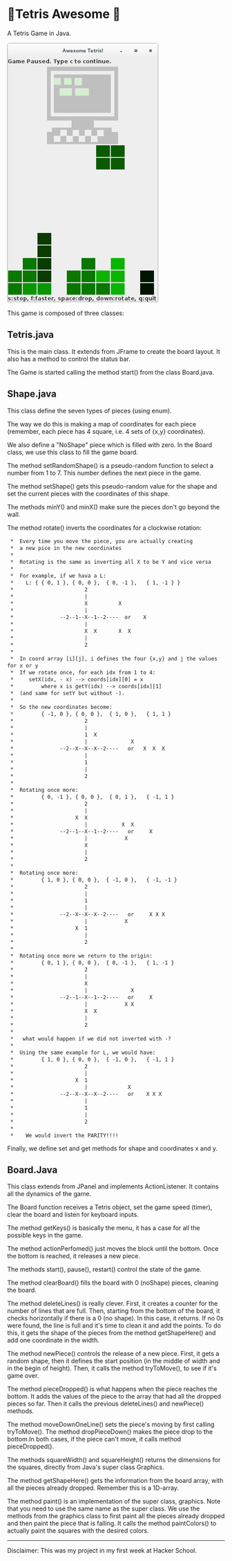 # 🍕Tetris Awesome 🍕

A Tetris Game in Java.

![screen](example.png)


This game is composed of three classes:


Tetris.java
-----------

This is the main class. It extends from JFrame to create the board layout. It also has a method to control the status bar.

The Game is started calling the method start() from the class Board.java.


Shape.java
----------

This class define the seven types of pieces (using enum).

The way we do this is making a map of coordinates for each
piece (remember, each piece has 4 square, i.e. 4 sets of
{x,y} coordinates).

We also define a "NoShape" piece which is filled with zero.
In the Board class, we use this class to fill the game board.

The method setRandomShape() is a pseudo-random function to select a number from 1 to 7. This number defines the next piece in the game.

The method setShape() gets this pseudo-random value for the shape and set the current pieces with the coordinates of this shape.

The methods minY() and minX() make sure the pieces don't go beyond the wall.

The method rotate() inverts the coordinates for a clockwise rotation:

     *  Every time you move the piece, you are actually creating
     *  a new pice in the new coordinates
     *
     *  Rotating is the same as inverting all X to be Y and vice versa
     *
     *  For example, if we hava a L:
     *    L: { { 0, 1 }, { 0, 0 },  { 0, -1 },   { 1, -1 } }
     *                       2
     *                       |
     *                       X          X
     *                       |
     *               --2--1--X--1--2----  or    X
     *                       |
     *                       X  X       X  X
     *                       |
     *                       2
     *
     *  In coord array [i][j], i defines the four {x,y} and j the values for x or y
     *  If we rotate once, for each idx from 1 to 4:
     *     setX(idx, - x) --> coords[idx][0] = x
     *         where x is getY(idx) --> coords[idx][1]
     *  (and same for setY but without -).
     *
     *  So the new coordinates become:
     *         { -1, 0 }, { 0, 0 },  { 1, 0 },   { 1, 1 }
     *                       2
     *                       |
     *                       1  X
     *                       |              X
     *               --2--X--X--X--2----   or   X  X  X
     *                       |
     *                       1
     *                       |
     *                       2
     *
     *  Rotating once more:
     *         { 0, -1 }, { 0, 0 },  { 0, 1 },   { -1, 1 }
     *                       2
     *                       |
     *                    X  X
     *                       |           X  X
     *               --2--1--X--1--2----   or     X
     *                       |            X
     *                       X
     *                       |
     *                       2
     *
     *  Rotating once more:
     *         { 1, 0 }, { 0, 0 },  { -1, 0 },   { -1, -1 }
     *                       2
     *                       |
     *                       1
     *                       |
     *               --2--X--X--X--2----   or     X X X
     *                       |            X
     *                    X  1
     *                       |
     *                       2
     *
     *  Rotating once more we return to the origin:
     *         { 0, 1 }, { 0, 0 },  { 0, -1 },   { 1, -1 }
     *                       2
     *                       |
     *                       X
     *                       |              X
     *               --2--1--X--1--2----   or     X
     *                       |            X X
     *                       X  X
     *                       |
     *                       2
     *
     *   what would happen if we did not inverted with -?
     *
     *  Using the same example for L, we would have:
     *         { 1, 0 }, { 0, 0 },  { -1, 0 },   { -1, 1 }
     *                       2
     *                       |
     *                    X  1
     *                       |             X
     *               --2--X--X--X--2----   or    X X X
     *                       |
     *                       1
     *                       |
     *                       2
     *
     *    We would invert the PARITY!!!!

Finally, we define set and get methods for shape and coordinates x and y.


Board.Java
----------

This class extends from JPanel and implements ActionListener. It contains all the dynamics of the game.

The Board function receives a Tetris object, set the game speed (timer), clear the board and listen for keyboard inputs.

The method getKeys() is basically the menu, it has a case for all the possible keys in the game.

The method actionPerfomed() just moves the block until the bottom. Once the bottom is reached, it releases a new piece.

The methods start(), pause(), restart() control the state of the game.

The method clearBoard() fills the board with 0 (noShape) pieces, cleaning the board.

The method deleteLines() is really clever. First, it creates a counter for the number of lines that are full. Then, starting from the bottom of the board,  it checks horizontally if there is a 0 (no shape). In this case, it returns. If no 0s were found, the line is full and it's time to clean it and add the points. To do this, it gets the shape of the pieces from the method getShapeHere() and add one coordinate in the width.

The method newPiece() controls the release of a new piece. First, it gets a random shape, then it defines the start position (in the middle of width and in the begin of height). Then, it calls the method tryToMove(), to see if it's game over.

The method pieceDropped() is what happens when the piece reaches the bottom. It adds the values of the piece to the array that had all the dropped pieces so far. Then it calls the previous deleteLines() and newPiece() methods.

The method moveDownOneLine() sets the piece's moving by first calling tryToMove(). The method dropPieceDown() makes the piece drop to the bottom.In both cases, if the piece can't move, it calls method pieceDropped().

The methods squareWidth() and squareHeight() returns the dimensions for the squares, directly from Java's super class Graphics.

The method getShapeHere() gets the information from the board array, with all the pieces already dropped. Remember this is a 1D-array.

The method paint() is an implementation of the super class, graphics. Note that you need to use the same name as the super class. We use the methods from the graphics class to first paint all the pieces already dropped and then paint the piece that is falling. It calls the method paintColors() to actually paint the squares with the desired colors.


---------------------------------------------------------

Disclaimer: This was my project in my first week at Hacker School.
